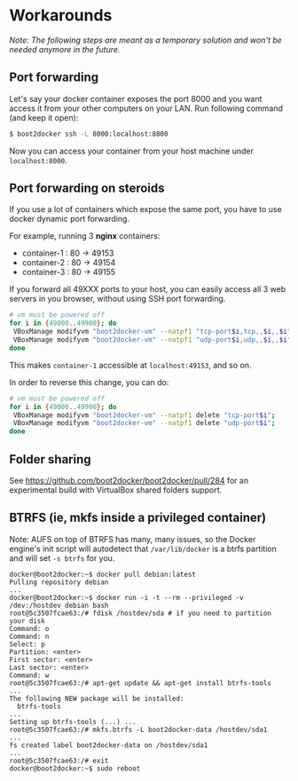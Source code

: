 Workarounds
===========

*Note: The following steps are meant as a temporary solution and won't be needed anymore in the future.*

## Port forwarding

Let's say your docker container exposes the port 8000 and you want access it from
your other computers on your LAN. Run following command (and keep it open):

```sh
$ boot2docker ssh -L 8000:localhost:8000
```

Now you can access your container from your host machine under `localhost:8000`.

## Port forwarding on steroids

If you use a lot of containers which expose the same port, you have to use docker dynamic port forwarding.

For example, running 3 **nginx** containers:

 - container-1 : 80 -> 49153
 - container-2 : 80 -> 49154
 - container-3 : 80 -> 49155

If you forward all 49XXX ports to your host, you can easily access all 3 web servers in you browser, without
using SSH port forwarding.

``` sh
# vm must be powered off
for i in {49000..49900}; do
 VBoxManage modifyvm "boot2docker-vm" --natpf1 "tcp-port$i,tcp,,$i,,$i";
 VBoxManage modifyvm "boot2docker-vm" --natpf1 "udp-port$i,udp,,$i,,$i";
done
```

This makes `container-1` accessible at `localhost:49153`, and so on.

In order to reverse this change, you can do:

``` sh
# vm must be powered off
for i in {49000..49900}; do
 VBoxManage modifyvm "boot2docker-vm" --natpf1 delete "tcp-port$i";
 VBoxManage modifyvm "boot2docker-vm" --natpf1 delete "udp-port$i";
done
```

## Folder sharing

See https://github.com/boot2docker/boot2docker/pull/284 for an experimental build with VirtualBox shared folders support.

## BTRFS (ie, mkfs inside a privileged container)

Note: AUFS on top of BTRFS has many, many issues, so the Docker engine's init script
will autodetect that `/var/lib/docker` is a btrfs partition and will set `-s btrfs`
for you.

```console
docker@boot2docker:~$ docker pull debian:latest
Pulling repository debian
...
docker@boot2docker:~$ docker run -i -t --rm --privileged -v /dev:/hostdev debian bash
root@5c3507fcae63:/# fdisk /hostdev/sda # if you need to partition your disk
Command: o
Command: n
Select: p
Partition: <enter>
First sector: <enter>
Last sector: <enter>
Command: w
root@5c3507fcae63:/# apt-get update && apt-get install btrfs-tools
...
The following NEW package will be installed:
  btrfs-tools
...
Setting up btrfs-tools (...) ...
root@5c3507fcae63:/# mkfs.btrfs -L boot2docker-data /hostdev/sda1
...
fs created label boot2docker-data on /hostdev/sda1
...
root@5c3507fcae63:/# exit
docker@boot2docker:~$ sudo reboot
```
